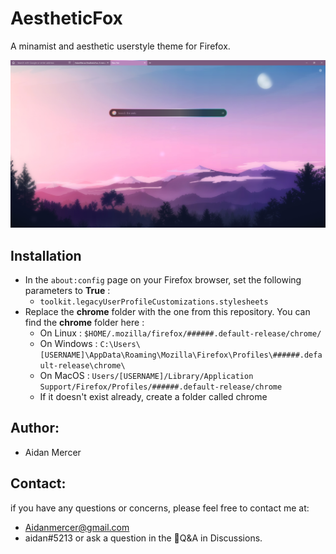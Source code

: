 # AestheticFox
A minamist and aesthetic userstyle theme for Firefox.

![image](theme.png)


## Installation

- In the ```about:config``` page on your Firefox browser, set the following parameters to **True** :
  - ```toolkit.legacyUserProfileCustomizations.stylesheets```
- Replace the **chrome** folder with the one from this repository. You can find the **chrome** folder here :
  - On Linux : ```$HOME/.mozilla/firefox/######.default-release/chrome/```
  - On Windows : ```C:\Users\[USERNAME]\AppData\Roaming\Mozilla\Firefox\Profiles\######.default-release\chrome\```
  - On MacOS : ```Users/[USERNAME]/Library/Application Support/Firefox/Profiles/######.default-release/chrome```
  - If it doesn't exist already, create a folder called chrome

## Author:
- Aidan Mercer

## Contact:
if you have any questions or concerns, please feel free to contact me at:
- Aidanmercer@gmail.com
- aidan#5213
or ask a question in the 🙏Q&A in Discussions.
